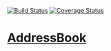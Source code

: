 [![Build Status](https://travis-ci.org/zHarrowed/AddressBook.svg?branch=master)](https://travis-ci.org/zHarrowed/AddressBook) [![Coverage Status](https://coveralls.io/repos/github/zHarrowed/AddressBook/badge.svg?branch=master)](https://coveralls.io/github/zHarrowed/AddressBook?branch=master)

# [AddressBook](https://the-addressbook.herokuapp.com/)
